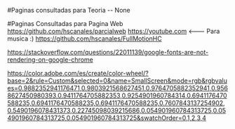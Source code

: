 #Paginas consultadas para Teoria 
-- None

#Paginas Consultadas para Pagina Web
https://github.com/hscanales/parcialweb
https://youtube.com <--- Para musica :) 
https://github.com/hscanales/FullMotionHC

https://stackoverflow.com/questions/22011139/google-fonts-are-not-rendering-on-google-chrome

https://color.adobe.com/es/create/color-wheel/?base=2&rule=Custom&selected=0&name=SmallScreen&mode=rgb&rgbvalues=0.9882352941176471,0.9803921568627451,0.9764705882352941,0.9568627450980393,0.9411764705882353,0.9254901960784314,0.6941176470588235,0.6941176470588235,0.6941176470588235,0.7607843137254902,0.5490196078431373,0.22745098039215686,0.054901960784313725,0.054901960784313725,0.054901960784313725&swatchOrder=0,1,2,3,4

